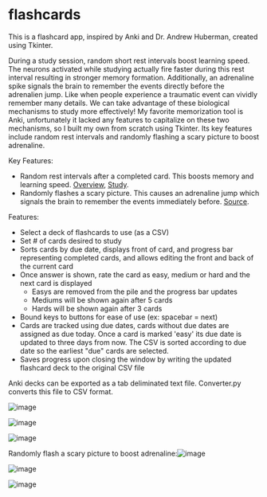 # flashcards

This is a flashcard app, inspired by Anki and Dr. Andrew Huberman, created using Tkinter. 

During a study session, random short rest intervals boost learning speed. The neurons activated while studying actually fire faster during this rest interval resulting in stronger memory formation. Additionally, an adrenaline spike signals the brain to remember the events directly before the adrenalien jump. Like when people experience a traumatic event can vividly remember many details. We can take advantage of these biological mechanisms to study more effectively! My favorite memorization tool is Anki, unfortunately it lacked any features to capitalize on these two mechanisms, so I built my own from scratch using Tkinter. Its key features include random rest intervals and randomly flashing a scary picture to boost adrenaline.  

Key Features:
 - Random rest intervals after a completed card. This boosts memory and learning speed. [Overview](https://www.auxoro.com/blog/learn-skills-faster-andrew-hubereman-neuroscience), [Study](https://www.sciencedirect.com/science/article/pii/S2211124721005398).
 - Randomly flashes a scary picture. This causes an adrenaline jump which signals the brain to remember the events immediately before. [Source](https://www.youtube.com/watch?v=JPX8g8ibKFc&t=3422s). 
 
Features:
 - Select a deck of flashcards to use (as a CSV)
 - Set # of cards desired to study
 - Sorts cards by due date, displays front of card, and progress bar representing completed cards, and allows editing the front and back of the current card
 - Once answer is shown, rate the card as easy, medium or hard and the next card is displayed
   - Easys are removed from the pile and the progress bar updates
   - Mediums will be shown again after 5 cards
   - Hards will be shown again after 3 cards
 - Bound keys to buttons for ease of use (ex: spacebar = next)
 - Cards are tracked using due dates, cards without due dates are assigned as due today. Once a card is marked 'easy' its due date is updated to three days from now. The CSV is sorted according to due date so the earliest "due" cards are selected.
 - Saves progress upon closing the window by writing the updated flashcard deck to the original CSV file
 
 Anki decks can be exported as a tab deliminated text file. Converter.py converts this file to CSV format. 
 
 ![image](https://user-images.githubusercontent.com/102374100/192285116-93886d4f-d149-4c51-9b63-ff4cc527514e.png)

![image](https://user-images.githubusercontent.com/102374100/192285337-d7023b49-5c38-467a-a868-15e62e5d3639.png)

![image](https://user-images.githubusercontent.com/102374100/192285434-e74e9aa1-2874-455c-acdc-89d2b43cfc39.png)

Randomly flash a scary picture to boost adrenaline:![image](https://user-images.githubusercontent.com/102374100/192296505-cad7d881-f884-4206-b044-de2752155aae.png)


![image](https://user-images.githubusercontent.com/102374100/192285689-afa4d222-eb32-4ef6-9c87-7197573ae922.png)

![image](https://user-images.githubusercontent.com/102374100/192294097-50fa4d8e-272a-437e-a5dc-ed64dac002ec.png)
